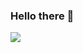 ### Hello there 👋
<a href="https://opgc.me/#/users/dragonkeun" target="_blank"><img src="https://api.opgc.me/githubs/users/dragonkeun/tag/?theme=basic" /></a>
<!--
**Dragonkeun/Dragonkeun** is a ✨ _special_ ✨ repository because its `README.md` (this file) appears on your GitHub profile.

Here are some ideas to get you started:

- 🔭 I’m currently working on ...
- 🌱 I’m currently learning ...
- 👯 I’m looking to collaborate on ...
- 🤔 I’m looking for help with ...
- 💬 Ask me about ...
- 📫 How to reach me: ...
- 😄 Pronouns: ...
- ⚡ Fun fact: ...
-->
